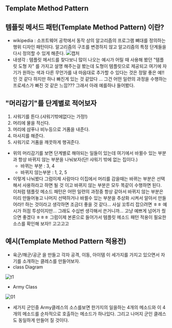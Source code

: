 ## Template Method Pattern

## 템플릿 메서드 패턴(Template Method Pattern) 이란?

- wikipedia : 소프트웨어 공학에서 동작 상의 알고리즘의 프로그램 뼈대를 정의하는 행위 디자인 패턴이다.  알고리즘의 구조를 변경하지 않고 알고리즘의 특정 단계들을 다시 정의할 수 있게 해준다.
![캡처](https://user-images.githubusercontent.com/31425312/59481020-a1f97280-8e9d-11e9-9cc5-fd817fd5b7fa.PNG)
- 내생각 : 템플릿 메서드를 찾다보니 많이 나오는 예시가 어릴 때 사용해 봤던 "템플릿 도형 자" 를 가지고 설명 해주는걸 봤는데 도형이 템플릿으로 제공되고 여기에 자기가 원하는 색과 다른 무언가를 내 마음대로 추가할 수 있다는 것은 정말 좋은 예!! 인 것 같다 하지만 하나 빠진게 있는 것 같았다 ... 그건 어떤 일련의 과정을 수행하는 프로세스가 빠진 것 같은 느낌???  그래서 아래 예를하나 들어봤다.

## "머리감기"를 단계별로 적어보자
  1. 샤워기를 튼다.(샤워기밖에없다는 가정!)
  2. 머리에 물을 적신다.
  3. 머리에 샴푸나 비누등으로 거품을 내준다.
  4. 마사지를 해준다.
  5. 샤워기로 거품을 깨끗하게 행궈준다.

- 위의 머리감기를 보면 단계별로 해야되는 일들이 있는데 여기에서 바뀔수 있는 부분과 항상 바뀌지 않는 부분을 나눠보자(단! 샤워기 밖에 없는 집이다.)
    - 바뀌는 부분 : 3, 4
    - 바뀌지 않는부분 : 1, 2, 5
- 이렇게 나눠봤다 그럼이제 사람마다 이집에서 머리를 감을때는 바뀌는 부분은 선택해서 사용하라고 하면 될 것 이고 바뀌지 않는 부분은 모두 똑같이 수행하면 된다.
이처럼 템플릿 메소드 패턴은 어떤 일련의 과정중 항상 같아서 바뀌지 않는 부분은 미리 만들어놓고 나머지 선택하거나 바뀔수 있는 부분을 추상화 시켜서 알아서 만들어라!!
하는 것이라고 생각하면 조금더 좋을 것 같다...  사실 꼬투리 잡으려면 ㅎㅎ 예시가 허점 투성이지만... 그래도 수십번 생각해서 쓴거니까... 고냥 예쁘게 넘어가 줬으면 좋겠다 ㅎㅎㅎ 그럼이제 본론으로 들어가서 템플릿 메소드 패턴 적용이 필요한 소스를 확인해 보자!! 고고고고

## 예시(Template Method Pattern 적용전)
- 육군/해군/공군 을 만들고 각자 공격, 이동, 아이템 이 세가지를 가지고 있으면서 자기를 소개하는 클레스를 만들어보자.
- class Diagram

![t1](https://user-images.githubusercontent.com/31425312/59482929-f0127400-8ea5-11e9-8d91-3acb27d7c2e2.PNG)

- Army Class

![01](https://user-images.githubusercontent.com/31425312/59512271-5e315800-8ef3-11e9-9e07-cce7d47b5aa2.PNG)
- 세가지 군인중 Army클레스의 소스를보면 한가지의 일을하는 4개의 메소드와 이 4개의 메소드를 순차적으로 호출하는 메소드가 하나있다. 그리고 나머지 군인 클레스도 동일하게 만들어 질 것이다.
